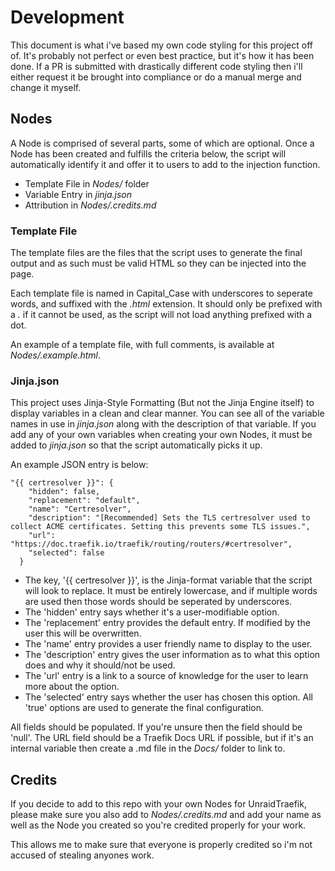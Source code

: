 # Development
This document is what i've based my own code styling for this project off of. It's probably not perfect or even best practice, but it's how it has been done.
If a PR is submitted with drastically different code styling then i'll either request it be brought into compliance or do a manual merge and change it myself.

## Nodes
A Node is comprised of several parts, some of which are optional. Once a Node has been created and fulfills the criteria below, the script will automatically identify it and offer it to users to add to the injection function.
* Template File in *Nodes/* folder
* Variable Entry in *jinja.json*
* Attribution in *Nodes/.credits.md*

### Template File
The template files are the files that the script uses to generate the final output and as such must be valid HTML so they can be injected into the page.

Each template file is named in Capital_Case with underscores to seperate words, and suffixed with the *.html* extension. It should only be prefixed with a *.* if it cannot be used, as the script will not load anything prefixed with a dot.

An example of a template file, with full comments, is available at *Nodes/.example.html*.

### Jinja.json
This project uses Jinja-Style Formatting (But not the Jinja Engine itself) to display variables in a clean and clear manner.
You can see all of the variable names in use in *jinja.json* along with the description of that variable.
If you add any of your own variables when creating your own Nodes, it must be added to *jinja.json* so that the script automatically picks it up.

An example JSON entry is below:
```
"{{ certresolver }}": {
    "hidden": false,
    "replacement": "default",
    "name": "Certresolver",
    "description": "[Recommended] Sets the TLS certresolver used to collect ACME certificates. Setting this prevents some TLS issues.",
    "url": "https://doc.traefik.io/traefik/routing/routers/#certresolver",
    "selected": false
  }
```
* The key, '{{ certresolver }}', is the Jinja-format variable that the script will look to replace. It must be entirely lowercase, and if multiple words are used then those words should be seperated by underscores.
* The 'hidden' entry says whether it's a user-modifiable option.
* The 'replacement' entry provides the default entry. If modified by the user this will be overwritten.
* The 'name' entry provides a user friendly name to display to the user.
* The 'description' entry gives the user information as to what this option does and why it should/not be used.
* The 'url' entry is a link to a source of knowledge for the user to learn more about the option.
* The 'selected' entry says whether the user has chosen this option. All 'true' options are used to generate the final configuration.

All fields should be populated. If you're unsure then the field should be 'null'. The URL field should be a Traefik Docs URL if possible, but if it's an internal variable then create a .md file in the *Docs/* folder to link to.

## Credits
If you decide to add to this repo with your own Nodes for UnraidTraefik, please make sure you also add to *Nodes/.credits.md* and add your name as well as the Node you created so you're credited properly for your work.

This allows me to make sure that everyone is properly credited so i'm not accused of stealing anyones work.
